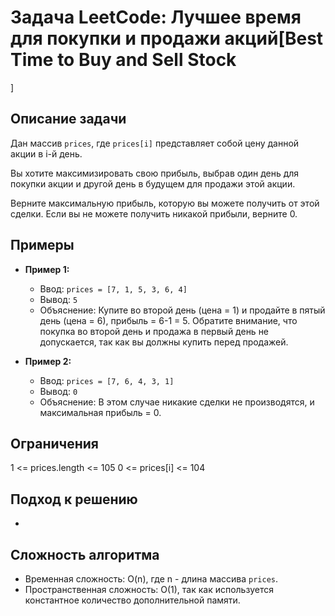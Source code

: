 # Задача LeetCode: Лучшее время для покупки и продажи акций[Best Time to Buy and Sell Stock

]

## Описание задачи

Дан массив `prices`, где `prices[i]` представляет собой цену данной акции в i-й день.

Вы хотите максимизировать свою прибыль, выбрав один день для покупки акции и другой день в будущем для продажи этой
акции.

Верните максимальную прибыль, которую вы можете получить от этой сделки. Если вы не можете получить никакой прибыли,
верните 0.

## Примеры

- **Пример 1:**
    - Ввод: `prices = [7, 1, 5, 3, 6, 4]`
    - Вывод: `5`
    - Объяснение: Купите во второй день (цена = 1) и продайте в пятый день (цена = 6), прибыль = 6-1 = 5. Обратите
      внимание, что покупка во второй день и продажа в первый день не допускается, так как вы должны купить перед
      продажей.

- **Пример 2:**
    - Ввод: `prices = [7, 6, 4, 3, 1]`
    - Вывод: `0`
    - Объяснение: В этом случае никакие сделки не производятся, и максимальная прибыль = 0.

## Ограничения

1 <= prices.length <= 105
0 <= prices[i] <= 104

## Подход к решению

-

## Сложность алгоритма

- Временная сложность: O(n), где n - длина массива `prices`.
- Пространственная сложность: O(1), так как используется константное количество дополнительной памяти.

